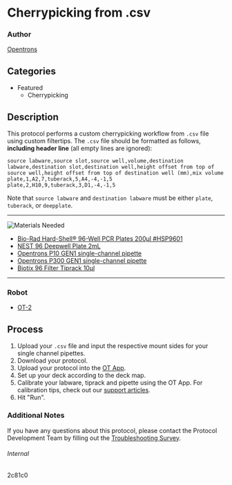 # Cherrypicking from .csv

### Author
[Opentrons](https://opentrons.com/)

## Categories
* Featured
	* Cherrypicking

## Description
This protocol performs a custom cherrypicking workflow from `.csv` file using custom filtertips. The `.csv` file should be formatted as follows, **including header line** (all empty lines are ignored):

```
source labware,source slot,source well,volume,destination labware,destination slot,destination well,height offset from top of source well,height offset from top of destination well (mm),mix volume
plate,1,A2,7,tuberack,5,A4,-4,-1,5
plate,2,H10,9,tuberack,3,D1,-4,-1,5
```

Note that `source labware` and `destination labware` must be either `plate`, `tuberack`, or `deepplate`.

---
![Materials Needed](https://s3.amazonaws.com/opentrons-protocol-library-website/custom-README-images/001-General+Headings/materials.png)

* [Bio-Rad Hard-Shell® 96-Well PCR Plates 200µl #HSP9601](https://www.bio-rad.com/en-us/sku/hsp9601-hard-shell-96-well-pcr-plates-low-profile-thin-wall-skirted-white-clear?ID=hsp9601)
* [NEST 96 Deepwell Plate 2mL](https://labware.opentrons.com/nest_96_wellplate_2ml_deep)
* [Opentrons P10 GEN1 single-channel pipette](https://shop.opentrons.com/collections/ot-2-pipettes/products/single-channel-electronic-pipette)
* [Opentrons P300 GEN1 single-channel pipette](https://shop.opentrons.com/collections/ot-2-pipettes/products/single-channel-electronic-pipette)
* [Biotix 96 Filter Tiprack 10µl](https://biotix.com/products/utip-for-universal-pipettes/10-%ce%bcl-xl-racked-filtered-sterilized/)

---

### Robot
* [OT-2](https://opentrons.com/ot-2)

## Process
1. Upload your `.csv` file and input the respective mount sides for your single channel pipettes.
2. Download your protocol.
3. Upload your protocol into the [OT App](https://opentrons.com/ot-app).
4. Set up your deck according to the deck map.
5. Calibrate your labware, tiprack and pipette using the OT App. For calibration tips, check out our [support articles](https://support.opentrons.com/en/collections/1559720-guide-for-getting-started-with-the-ot-2).
6. Hit "Run".

### Additional Notes
If you have any questions about this protocol, please contact the Protocol Development Team by filling out the [Troubleshooting Survey](https://protocol-troubleshooting.paperform.co/).

###### Internal
2c81c0
